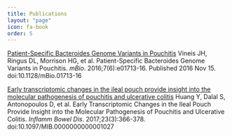 ```yaml
---
title: Publications
layout: "page"
icon: fa-book
order: 5
---
```


<a href="https://pubmed.ncbi.nlm.nih.gov/27935837/">Patient-Specific Bacteroides Genome Variants in Pouchitis</a>
Vineis JH, Ringus DL, Morrison HG, et al. Patient-Specific Bacteroides Genome Variants in Pouchitis. *mBio*. 2016;7(6):e01713-16. Published 2016 Nov 15. doi:10.1128/mBio.01713-16

<a href="https://pubmed.ncbi.nlm.nih.gov/28221248/">Early transcriptomic changes in the ileal pouch provide insight into the molecular pathogenesis of pouchitis and ulcerative colitis</a>
Huang Y, Dalal S, Antonopoulos D, et al. Early Transcriptomic Changes in the Ileal Pouch Provide Insight into the Molecular Pathogenesis of Pouchitis and Ulcerative Colitis. *Inflamm Bowel Dis*. 2017;23(3):366-378. doi:10.1097/MIB.0000000000001027
